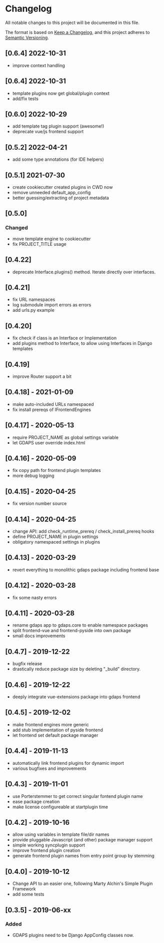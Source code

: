 # Changelog

All notable changes to this project will be documented in this file.

The format is based on [Keep a Changelog](https://keepachangelog.com/en/1.0.0/), and this project adheres to [Semantic Versioning](https://semver.org/spec/v2.0.0.html).
## [0.6.4] 2022-10-31
- improve context handling

## [0.6.4] 2022-10-31
- template plugins now get global/plugin context
- add/fix tests

## [0.6.0] 2022-10-29
- add template tag plugin support (awesome!)
- deprecate vue/js frontend support

## [0.5.2] 2022-04-21
- add some type annotations (for IDE helpers)

## [0.5.1] 2021-07-30
- create cookiecutter created plugins in CWD now
- remove unneeded default_app_config
- better guessing/extracting of project metadata 

## [0.5.0]
### Changed
- move template engine to cookiecutter
- fix PROJECT_TITLE usage

## [0.4.22]
- deprecate Interface.plugins() method. Iterate directly over interfaces.

## [0.4.21]
- fix URL namespaces
- log submodule import errors as errors
- add urls.py example

## [0.4.20]
- fix check if class is an Interface or Implementation
- add plugins method to Interface, to allow using Interfaces in Django templates

## [0.4.19]
- improve Router support a bit

## [0.4.18] - 2021-01-09
- make auto-included URLs namespaced
- fix install prereqs of IFrontendEngines

## [0.4.17] - 2020-05-13
- require PROJECT_NAME as global settings variable
- let GDAPS user override index.html

## [0.4.16] - 2020-05-09
- fix copy path for frontend plugin templates
- more debug logging

## [0.4.15] - 2020-04-25
- fix version number source

## [0.4.14] - 2020-04-25
- change API: add check_runtime_prereq / check_install_prereq hooks
- define PROJECT_NAME in plugin settings
- obligatory namespaced settings in plugins

## [0.4.13] - 2020-03-29
- revert everything to monolithic gdaps package including frontend base

## [0.4.12] - 2020-03-28
- fix some nasty errors

## [0.4.11] - 2020-03-28
- rename gdaps app to gdaps.core to enable namespace packages
- split frontend-vue and frontend-pyside into own package
- small docs improvements

## [0.4.7] - 2019-12-22

- bugfix release
- drastically reduce package size by deleting "_build" directory.

## [0.4.6] - 2019-12-22

- deeply integrate vue-extensions package into gdaps frontend

## [0.4.5] - 2019-12-02

- make frontend engines more generic
- add stub implementation of pyside frontend
- let frontend set default package manager

## [0.4.4] - 2019-11-13

- automatically link frontend plugins for dynamic import
- various bugfixes and improvements

## [0.4.3] - 2019-11-01

- use Porterstemmer to get correct singular fontend plugin name
- ease package creation
- make license configureable at startplugin time

## [0.4.2] - 2019-10-16

- allow using variables in template file/dir names
- provide pluggable Javascript (and other) package manager support
- simple working syncplugin support
- improve frontend plugin creation
- generate frontend plugin names from entry point group by stemming

## [0.4.0] - 2019-10-12

- Change API to an easier one, following Marty Alchin's Simple Plugin Framework
- add some tests

## [0.3.5] - 2019-06-xx

### Added

- GDAPS plugins need to be Django AppConfig classes now.
